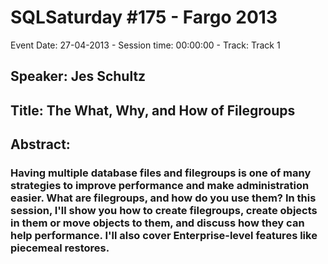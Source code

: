 # SQLSaturday #175 - Fargo 2013
Event Date: 27-04-2013 - Session time: 00:00:00 - Track: Track 1
## Speaker: Jes Schultz
## Title: The What, Why, and How of Filegroups 
## Abstract:
### Having multiple database files and filegroups is one of many strategies to improve performance and make administration easier. What are filegroups, and how do you use them? In this session, I'll show you how to create filegroups, create objects in them or move objects to them, and discuss how they can help performance. I'll also cover Enterprise-level features like piecemeal restores. 
